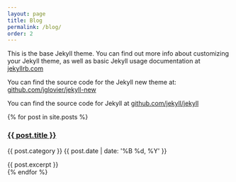 ```yaml
---
layout: page
title: Blog
permalink: /blog/
order: 2
---
```


This is the base Jekyll theme. You can find out more info about customizing your Jekyll theme, as well as basic Jekyll usage documentation at [jekyllrb.com](http://jekyllrb.com/)

You can find the source code for the Jekyll new theme at: [github.com/jglovier/jekyll-new](https://github.com/jglovier/jekyll-new)

You can find the source code for Jekyll at [github.com/jekyll/jekyll](https://github.com/jekyll/jekyll)

<div class="blog-posts">
	{% for post in site.posts %}
		<div class="blog-post spacing">
			<h3><a href="{{ post.url }}">{{ post.title }}</a></h3>
			<p class="summary">
				{{ post.category }}
				<span class="date">
					{{ post.date | date: '%B %d, %Y' }}
				</span>
			</p>
			{{ post.excerpt }}
		</div>
	{% endfor %}
</div>
